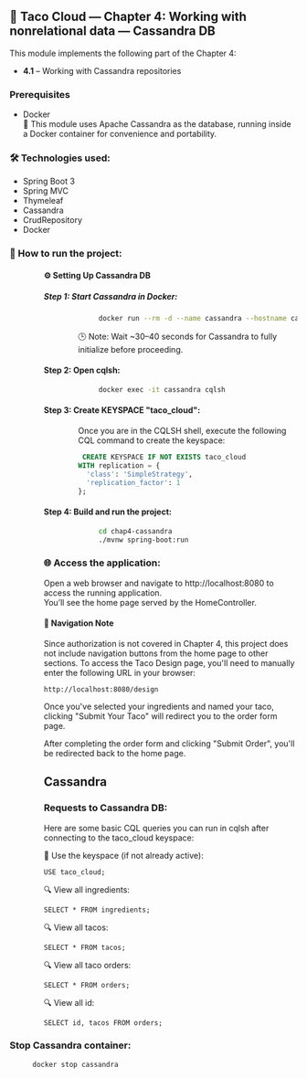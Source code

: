 ## 🌮 Taco Cloud — Chapter 4: Working with nonrelational data — Cassandra DB
This module implements the following part of the Chapter 4:
- **4.1** – Working with Cassandra repositories



### Prerequisites
- Docker
<br> 🧪 This module uses Apache Cassandra as the database, running inside a Docker container for convenience and portability.

### 🛠 Technologies used:
- Spring Boot 3
- Spring MVC
- Thymeleaf
- Cassandra
- CrudRepository
- Docker

### 🚀 How to run the project:
<div style="margin-left:60px">

#### ⚙️ Setting Up Cassandra DB

##### Step 1: Start Cassandra in Docker:
<div style="margin-left:60px">

```bash
     docker run --rm -d --name cassandra --hostname cassandra -p 9042:9042 cassandra
```
🕒 Note: Wait ~30–40 seconds for Cassandra to fully initialize before proceeding.

</div>

#### Step 2: Open cqlsh:
<div style="margin-left:60px">

```bash
     docker exec -it cassandra cqlsh
```
</div>


#### Step 3: Create KEYSPACE "taco_cloud":
<div style="margin-left:60px">
Once you are in the CQLSH shell, execute the following CQL command to create the keyspace:

```sql
 CREATE KEYSPACE IF NOT EXISTS taco_cloud
WITH replication = {
  'class': 'SimpleStrategy',
  'replication_factor': 1
};
```
</div>

#### Step 4: Build and run the project:
<div style="margin-left:60px">

```bash
     cd chap4-cassandra
     ./mvnw spring-boot:run
```
</div>



### 🌐 Access the application:
Open a web browser and navigate to http://localhost:8080 to access the running application.
<br> You’ll see the home page served by the HomeController.
#### 🚧 Navigation Note
Since authorization is not covered in Chapter 4, 
this project does not include navigation buttons from the home page to other sections.
To access the Taco Design page, you'll need to manually enter the following URL in your browser:
```
http://localhost:8080/design
```
Once you've selected your ingredients and named your taco, clicking "Submit Your Taco" will redirect you to the order form page.

After completing the order form and clicking "Submit Order", you'll be redirected back to the home page.

## Cassandra

### Requests to Cassandra DB:

Here are some basic CQL queries you can run in cqlsh after connecting to the taco_cloud keyspace:

📌 Use the keyspace (if not already active):
```
USE taco_cloud;
```
🔍 View all ingredients:
```
SELECT * FROM ingredients;
```
🔍 View all tacos:
```
SELECT * FROM tacos;
```
🔍 View all taco orders:
```
SELECT * FROM orders;
```
🔍 View all id:
```
SELECT id, tacos FROM orders;
``` 

</div>

### Stop Cassandra container:
<div style="margin-left:40px">

```bash
docker stop cassandra
```

</div>





